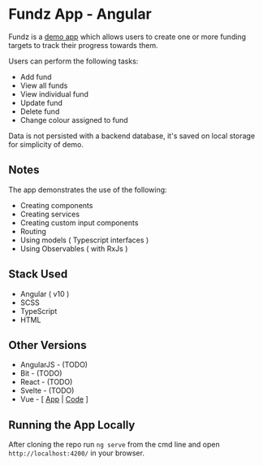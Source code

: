 # Fundz App - Angular

Fundz is a [demo app](http://www.scottturner.co.uk/examples/fundz/fundz-angular) which allows users to create one or more
funding targets to track their progress towards them.

Users can perform the following tasks:

- Add fund
- View all funds
- View individual fund
- Update fund
- Delete fund
- Change colour assigned to fund

Data is not persisted with a backend database, it's saved on local storage for simplicity of demo.

## Notes

The app demonstrates the use of the following:

- Creating components
- Creating services
- Creating custom input components
- Routing
- Using models ( Typescript interfaces )
- Using Observables ( with RxJs )

## Stack Used

- Angular ( v10 )
- SCSS
- TypeScript
- HTML

## Other Versions

- AngularJS - (TODO)
- Bit - (TODO)
- React - (TODO)
- Svelte - (TODO)
- Vue - [ [App](http://www.scottturner.co.uk/examples/fundz/fundz-vue) | [Code](https://github.com/turner1979/fundz-vue) ]

## Running the App Locally

After cloning the repo run `ng serve` from the cmd line and open `http://localhost:4200/` in your browser.
